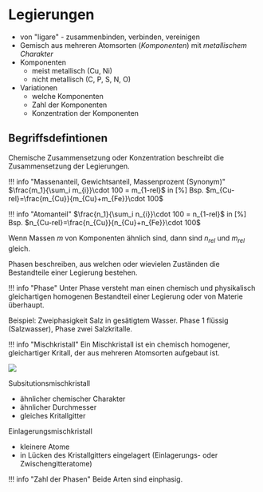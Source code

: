 # Legierungen

- von "ligare" - zusammenbinden, verbinden, vereinigen
- Gemisch aus mehreren Atomsorten (_Komponenten_) mit _metallischem Charakter_
- Komponenten
  - meist metallisch (Cu, Ni)
  - nicht metallisch (C, P, S, N, O)
- Variationen
  - welche Komponenten
  - Zahl der Komponenten
  - Konzentration der Komponenten

## Begriffsdefintionen

Chemische Zusammensetzung oder Konzentration beschreibt die Zusammensetzung der Legierungen.

!!! info "Massenanteil, Gewichtsanteil, Massenprozent (Synonym)"
    $\frac{m_1}{\sum_i m_{i}}\cdot 100 = m_{1-rel}$ in [%]
    Bsp. $m_{Cu-rel}=\frac{m_{Cu}}{m_{Cu}+m_{Fe}}\cdot 100$

!!! info "Atomanteil"
    $\frac{n_1}{\sum_i n_{i}}\cdot 100 = n_{1-rel}$ in [%]
    Bsp. $n_{Cu-rel}=\frac{n_{Cu}}{n_{Cu}+n_{Fe}}\cdot 100$

Wenn Massen $m$ von Komponenten ähnlich sind, dann sind $n_{rel}$ und $m_{rel}$ gleich.     

Phasen beschreiben, aus welchen oder wievielen Zuständen die Bestandteile einer Legierung bestehen.

!!! info "Phase"
    Unter Phase versteht man einen chemisch und physikalisch gleichartigen homogenen Bestandteil einer Legierung oder von Materie überhaupt.

Beispiel: Zweiphasigkeit 
Salz in gesätigtem Wasser. Phase 1 flüssig (Salzwasser), Phase zwei Salzkritalle.

!!! info "Mischkristall"
    Ein Mischkristall ist ein chemisch homogener, gleichartiger Kritall, der aus mehreren Atomsorten aufgebaut ist.


![](http://anorganik.chemie.vias.org/img/mischkristalle.png)

Subsitutionsmischkristall
- ähnlicher chemischer Charakter
- ähnlicher Durchmesser
- gleiches Kritallgitter

Einlagerungsmischkristall
- kleinere Atome
- in Lücken des Kristallgitters eingelagert (Einlagerungs- oder Zwischengitteratome)

!!! info "Zahl der Phasen"
    Beide Arten sind einphasig.
